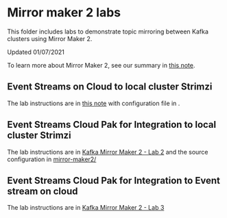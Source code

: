 # Mirror maker 2 labs

This folder includes labs to demonstrate topic mirroring between Kafka clusters using Mirror Maker 2.

Updated 01/07/2021

To learn more about Mirror Maker 2, see our summary in [this note](https://ibm-cloud-architecture.github.io/refarch-eda/technology/kafka-mirrormaker/).

## Event Streams on Cloud to local cluster Strimzi

The lab instructions are in [this note](https://ibm-cloud-architecture.github.io/refarch-eda/use-cases/kafka-mm2/lab-1/) with configuration file in []().

## Event Streams Cloud Pak for Integration to local cluster Strimzi

The lab instructions are in [Kafka Mirror Maker 2 - Lab 2](/use-cases/kafka-mm2/lab-2/) and the source configuration in [mirror-maker2/](https://github.com/ibm-cloud-architecture/refarch-eda-tools/tree/master/labs)


## Event Streams Cloud Pak for Integration to Event stream on cloud 

The lab instructions are in [Kafka Mirror Maker 2 - Lab 3](/use-cases/kafka-mm2/lab-3/)
